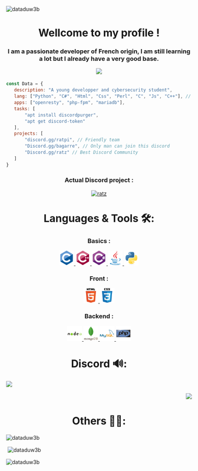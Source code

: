 <p align="left"> <img src="https://komarev.com/ghpvc/?username=dataduw3b&label=Profile%20views&color=0e75b6&style=flat" alt="dataduw3b" /> </p>


<h1 align="center">Wellcome to my profile !</h1>

<h3 align="center">I am a passionate developer of French origin, I am still learning a lot but I already have a very good base.</h3>

<p align="center"><img src="https://readme-typing-svg.herokuapp.com?duration=2000&color=EBD41B&center=true&vCenter=true&lines=developer+fullstack;coffee+addict;vuejs+for+life">

 
 ```javascript
const Data = {
    description: "A young developper and cybersecurity student",
    lang: ["Python", "C#", "Html", "Css", "Perl", "C", "Js", "C++"], // Most used 
    apps: ["openresty", "php-fpm", "mariadb"],
    tasks: [
        "apt install discordpurger",
        "apt get discord-token"
    ],
    projects: [
        "discord.gg/ratpi", // Friendly team
        "Discord.gg/bagarre", // Only man can join this discord 
        "Discord.gg/ratz" // Best Discord Community
    ]
}
```

<h3 align="center">Actual Discord project :</h3>
<p align="center">
<a href="https://discord.gg/ratz" target="blank"><img align="center" src="https://raw.githubusercontent.com/rahuldkjain/github-profile-readme-generator/master/src/images/icons/Social/discord.svg" alt="ratz" height="30" width="40" /></a>
</p>

<h1 align="center">Languages & Tools 🛠:</h1>

  
<h3 align="center">Basics :</h3>
 <p align="center"> <a href="https://www.cprogramming.com/" target="_blank" rel="noreferrer"> <img src="https://raw.githubusercontent.com/devicons/devicon/master/icons/c/c-original.svg" alt="c" width="40" height="40"/> </a> <a href="https://www.w3schools.com/cpp/" target="_blank" rel="noreferrer"> <img src="https://raw.githubusercontent.com/devicons/devicon/master/icons/cplusplus/cplusplus-original.svg" alt="cplusplus" width="40" height="40"/> </a> <a href="https://www.w3schools.com/cs/" target="_blank" rel="noreferrer"> <img src="https://raw.githubusercontent.com/devicons/devicon/master/icons/csharp/csharp-original.svg" alt="csharp" width="40" height="40"/> <a href="https://www.java.com" target="_blank" rel="noreferrer"> <img src="https://raw.githubusercontent.com/devicons/devicon/master/icons/java/java-original.svg" alt="java" width="40" height="40"/> </a> <a href="https://www.python.org" target="_blank" rel="noreferrer"> <img src="https://raw.githubusercontent.com/devicons/devicon/master/icons/python/python-original.svg" alt="python" width="40" height="40"/> </a>

   
<h3 align="center">Front :</h3>
<p align="center"> <a href="https://www.w3.org/html/" target="_blank" rel="noreferrer"> <img src="https://raw.githubusercontent.com/devicons/devicon/master/icons/html5/html5-original-wordmark.svg" alt="html5" width="40" height="40"/> </a> <a href="https://www.w3schools.com/css/" target="_blank" rel="noreferrer"> <img src="https://raw.githubusercontent.com/devicons/devicon/master/icons/css3/css3-original-wordmark.svg" alt="css3" width="40" height="40"/> </a> 
  
<h3 align="center">Backend :</h3>
<p align="center"> <a href="https://nodejs.org" target="_blank" rel="noreferrer"> <img src="https://raw.githubusercontent.com/devicons/devicon/master/icons/nodejs/nodejs-original-wordmark.svg" alt="nodejs" width="40" height="40"/> </a>
<a href="https://www.mongodb.com/" target="_blank" rel="noreferrer"> <img src="https://raw.githubusercontent.com/devicons/devicon/master/icons/mongodb/mongodb-original-wordmark.svg" alt="mongodb" width="40" height="40"/> </a> <a href="https://www.mysql.com/" target="_blank" rel="noreferrer"> <img src="https://raw.githubusercontent.com/devicons/devicon/master/icons/mysql/mysql-original-wordmark.svg" alt="mysql" width="40" height="40"/> </a> <a href="https://www.php.net" target="_blank" rel="noreferrer"> <img src="https://raw.githubusercontent.com/devicons/devicon/master/icons/php/php-original.svg" alt="php" width="40" height="40"/> </a>
  
  
  
  <h1 align="center">Discord 🔊:</h1>
  
  
  <a href="https://discord.com/users/597382254804729866">
    <p align="left" "width"400"> <img src="https://lanyard-profile-readme.vercel.app/api/597382254804729866"></p>
<a href="https://discord.com/users/572270452140015626">
    <p align="right" width"400"><img src="https://lanyard-profile-readme.vercel.app/api/572270452140015626"></p>
</a>
  
  
  
  
  
  
  
<h1 align="center">Others 👨‍💻:</h1>
  
<p><img align="center" src="https://github-readme-stats.vercel.app/api/top-langs?username=dataduw3b&show_icons=true&theme=dark&locale=en&layout=compact" alt="dataduw3b" /></p>
  
<p>&nbsp;<img align="center" src="https://github-readme-stats.vercel.app/api?username=dataduw3b&show_icons=true&theme=dark&title_color=ffffff&text_color=ffffff&locale=en" alt="dataduw3b" /></p>



<p><img align="center" src="https://github-readme-streak-stats.herokuapp.com/?user=dataduw3b&theme=dark" alt="dataduw3b" /></p>
